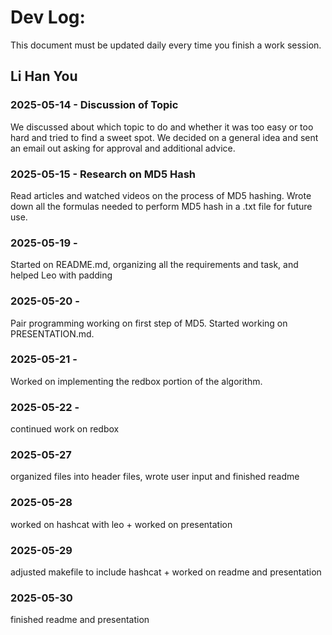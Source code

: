 # Dev Log:

This document must be updated daily every time you finish a work session.

## Li Han You

### 2025-05-14 - Discussion of Topic 
We discussed about which topic to do and whether it was too easy or too hard and tried to find a sweet spot.
We decided on a general idea and sent an email out asking for approval and additional advice.

### 2025-05-15 - Research on MD5 Hash
Read articles and watched videos on the process of MD5 hashing.
Wrote down all the formulas needed to perform MD5 hash in a .txt file for future use.

### 2025-05-19 -
Started on README.md, organizing all the requirements and task, and helped Leo with padding

### 2025-05-20 -
Pair programming working on first step of MD5.
Started working on PRESENTATION.md. 

### 2025-05-21 -
Worked on implementing the redbox portion of the algorithm.

### 2025-05-22 -
continued work on redbox

### 2025-05-27
organized files into header files, wrote user input and finished readme

### 2025-05-28
worked on hashcat with leo + worked on presentation

### 2025-05-29
adjusted makefile to include hashcat + worked on readme and presentation

### 2025-05-30
finished readme and presentation
